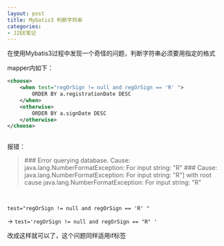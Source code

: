 ```yaml
---
layout: post
title: Mybatis3 判断字符串
categories:
- J2EE笔记
---
```


在使用Mybatis3过程中发现一个奇怪的问题，判断字符串必须要用指定的格式

mapper内如下：

```xml
<choose>
	<when test="regOrSign != null and regOrSign == 'R' ">
    	ORDER BY a.registrationDate DESC
    </when>
    <otherwise>
        ORDER BY a.signDate DESC
    </otherwise>
</choose>
    
```

报错：
> \### Error querying database.  Cause: java.lang.NumberFormatException: For input string: "R"
\### Cause: java.lang.NumberFormatException: For input string: "R"] with root cause
java.lang.NumberFormatException: For input string: "R"

</br>

`test="regOrSign != null and regOrSign == 'R' "` 

-> `test='regOrSign != null and regOrSign == "R" '`

改成这样就可以了，这个问题同样适用if标签